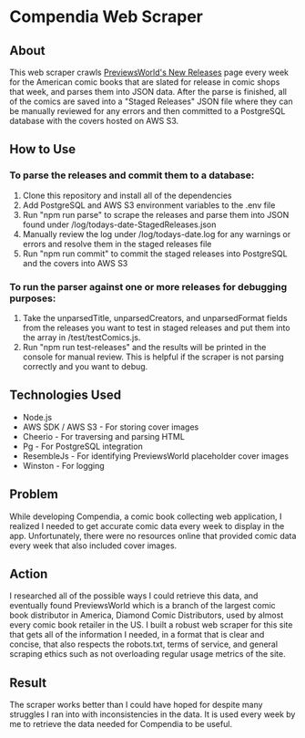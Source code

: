 # Compendia Web Scraper

## About

This web scraper crawls [PreviewsWorld's New Releases](https://www.previewsWorld.com/NewReleases) page every week for the American comic books that are slated for release in comic shops that week, and parses them into JSON data. After the parse is finished, all of the comics are saved into a "Staged Releases" JSON file where they can be manually reviewed for any errors and then committed to a PostgreSQL database with the covers hosted on AWS S3. 

## How to Use

### To parse the releases and commit them to a database:
1. Clone this repository and install all of the dependencies
2. Add PostgreSQL and AWS S3 environment variables to the .env file
3. Run "npm run parse" to scrape the releases and parse them into JSON found under /log/todays-date-StagedReleases.json
4. Manually review the log under /log/todays-date.log for any warnings or errors and resolve them in the staged releases file
5. Run "npm run commit" to commit the staged releases into PostgreSQL and the covers into AWS S3

### To run the parser against one or more releases for debugging purposes:
1. Take the unparsedTitle, unparsedCreators, and unparsedFormat fields from the releases you want to test in staged releases and put them into the array in /test/testComics.js.
2. Run "npm run test-releases" and the results will be printed in the console for manual review. This is helpful if the scraper is not parsing correctly and you want to debug.

## Technologies Used

-   Node.js
-   AWS SDK / AWS S3 - For storing cover images
-   Cheerio - For traversing and parsing HTML
-   Pg - For PostgreSQL integration
-   ResembleJs - For identifying PreviewsWorld placeholder cover images
-   Winston - For logging

## Problem

While developing Compendia, a comic book collecting web application, I realized I needed to get accurate comic data every week to display in the app. Unfortunately, there were no resources online that provided comic data every week that also included cover images.

## Action

I researched all of the possible ways I could retrieve this data, and eventually found PreviewsWorld which is a branch of the largest comic book distributor in America, Diamond Comic Distributors, used by almost every comic book retailer in the US. I built a robust web scraper for this site that gets all of the information I needed, in a format that is clear and concise, that also respects the robots.txt, terms of service, and general scraping ethics such as not overloading regular usage metrics of the site.

## Result

The scraper works better than I could have hoped for despite many struggles I ran into with inconsistencies in the data. It is used every week by me to retrieve the data needed for Compendia to be useful.
